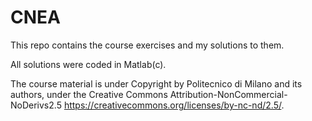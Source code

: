 # CNEA

This repo contains the course exercises and my solutions to them.

All solutions were coded in Matlab(c).

The course material is under Copyright by Politecnico di Milano and its authors, under the Creative Commons Attribution-NonCommercial-NoDerivs2.5 <https://creativecommons.org/licenses/by-nc-nd/2.5/>.
